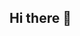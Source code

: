 ## Hi there 👋

<!--
**Tilted77/Tilted77** is a ✨ _special_ ✨ repository because its `README.md` (this file) appears on your GitHub profile

- 🌱 I’m currently learning!

